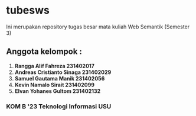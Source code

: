 # tubesws
Ini merupakan repository tugas besar mata kuliah Web Semantik (Semester 3)

## Anggota kelompok :
1. **Rangga Alif Fahreza 231402017**
2. **Andreas Cristianto Sinaga 231402029**
1. **Samuel Gautama Manik 231402056**
2. **Kevin Namalo Sirait 231402099**
3. **Elvan Yohanes Gultom 231402132**

### KOM B '23 Teknologi Informasi USU